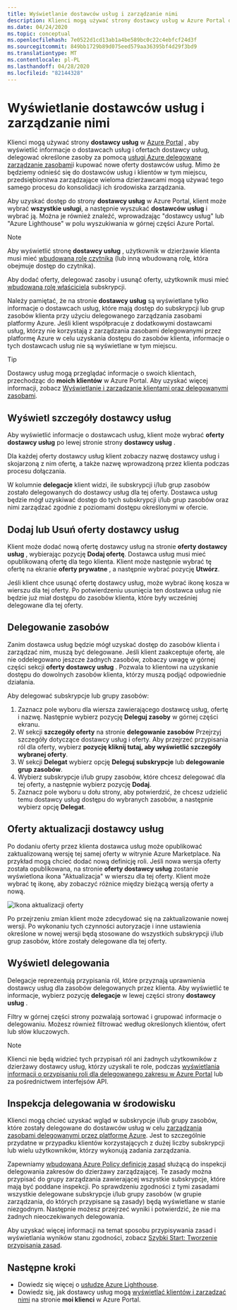 ```yaml
---
title: Wyświetlanie dostawców usług i zarządzanie nimi
description: Klienci mogą używać strony dostawcy usług w Azure Portal do wyświetlania informacji o dostawcach usług, ofertach dostawcy usług i delegowanych zasobach.
ms.date: 04/24/2020
ms.topic: conceptual
ms.openlocfilehash: 7e0522d1cd13ab1a4be589bc0c22c4ebfcf24d3f
ms.sourcegitcommit: 849bb1729b89d075eed579aa36395bf4d29f3bd9
ms.translationtype: MT
ms.contentlocale: pl-PL
ms.lasthandoff: 04/28/2020
ms.locfileid: "82144328"
---
```

# <a name="view-and-manage-service-providers"></a>Wyświetlanie dostawców usług i zarządzanie nimi

Klienci mogą używać strony **dostawcy usług** w [Azure Portal](https://portal.azure.com) , aby wyświetlić informacje o dostawcach usług i ofertach dostawcy usług, delegować określone zasoby za pomocą [usługi Azure delegowane zarządzanie zasobami](../concepts/azure-delegated-resource-management.md)i kupować nowe oferty dostawców usług. Mimo że będziemy odnieść się do dostawców usług i klientów w tym miejscu, przedsiębiorstwa zarządzające wieloma dzierżawcami mogą używać tego samego procesu do konsolidacji ich środowiska zarządzania.

Aby uzyskać dostęp do strony **dostawcy usług** w Azure Portal, klient może wybrać **wszystkie usługi**, a następnie wyszukać **dostawców usług** i wybrać ją. Można je również znaleźć, wprowadzając "dostawcy usług" lub "Azure Lighthouse" w polu wyszukiwania w górnej części Azure Portal.

> [!NOTE]
> Aby wyświetlić stronę **dostawcy usług** , użytkownik w dzierżawie klienta musi mieć [wbudowaną rolę czytnika](../../role-based-access-control/built-in-roles.md#reader) (lub inną wbudowaną rolę, która obejmuje dostęp do czytnika).
>
> Aby dodać oferty, delegować zasoby i usunąć oferty, użytkownik musi mieć [wbudowaną rolę właściciela](../../role-based-access-control/built-in-roles.md#owner) subskrypcji.

Należy pamiętać, że na stronie **dostawcy usług** są wyświetlane tylko informacje o dostawcach usług, które mają dostęp do subskrypcji lub grup zasobów klienta przy użyciu delegowanego zarządzania zasobami platformy Azure. Jeśli klient współpracuje z dodatkowymi dostawcami usług, którzy nie korzystają z zarządzania zasobami delegowanymi przez platformę Azure w celu uzyskania dostępu do zasobów klienta, informacje o tych dostawcach usług nie są wyświetlane w tym miejscu.

> [!TIP]
> Dostawcy usług mogą przeglądać informacje o swoich klientach, przechodząc do **moich klientów** w Azure Portal. Aby uzyskać więcej informacji, zobacz [Wyświetlanie i zarządzanie klientami oraz delegowanymi zasobami](view-manage-customers.md).

## <a name="view-service-provider-details"></a>Wyświetl szczegóły dostawcy usług

Aby wyświetlić informacje o dostawcach usług, klient może wybrać **oferty dostawcy usług** po lewej stronie strony **dostawcy usług** .

Dla każdej oferty dostawcy usług klient zobaczy nazwę dostawcy usług i skojarzoną z nim ofertę, a także nazwę wprowadzoną przez klienta podczas procesu dołączania.

W kolumnie **delegacje** klient widzi, ile subskrypcji i/lub grup zasobów zostało delegowanych do dostawcy usług dla tej oferty. Dostawca usług będzie mógł uzyskiwać dostęp do tych subskrypcji i/lub grup zasobów oraz nimi zarządzać zgodnie z poziomami dostępu określonymi w ofercie.

## <a name="add-or-remove-service-provider-offers"></a>Dodaj lub Usuń oferty dostawcy usług

Klient może dodać nową ofertę dostawcy usług na stronie **oferty dostawcy usług** , wybierając pozycję **Dodaj ofertę**. Dostawca usług musi mieć opublikowaną ofertę dla tego klienta. Klient może następnie wybrać tę ofertę na ekranie **oferty prywatne** , a następnie wybrać pozycję **Utwórz**.

Jeśli klient chce usunąć ofertę dostawcy usług, może wybrać ikonę kosza w wierszu dla tej oferty. Po potwierdzeniu usunięcia ten dostawca usług nie będzie już miał dostępu do zasobów klienta, które były wcześniej delegowane dla tej oferty.

## <a name="delegate-resources"></a>Delegowanie zasobów

Zanim dostawca usług będzie mógł uzyskać dostęp do zasobów klienta i zarządzać nim, muszą być delegowane. Jeśli klient zaakceptuje ofertę, ale nie oddelegowano jeszcze żadnych zasobów, zobaczy uwagę w górnej części sekcji **oferty dostawcy usług** . Pozwala to klientowi na uzyskanie dostępu do dowolnych zasobów klienta, którzy muszą podjąć odpowiednie działania.

Aby delegować subskrypcje lub grupy zasobów:

1. Zaznacz pole wyboru dla wiersza zawierającego dostawcę usług, ofertę i nazwę. Następnie wybierz pozycję **Deleguj zasoby** w górnej części ekranu.
1. W sekcji **szczegóły oferty** na stronie **delegowanie zasobów** Przejrzyj szczegóły dotyczące dostawcy usług i oferty. Aby przejrzeć przypisania ról dla oferty, wybierz **pozycję kliknij tutaj, aby wyświetlić szczegóły wybranej oferty**.
1. W sekcji **Delegat** wybierz opcję **Deleguj subskrypcje** lub **delegowanie grup zasobów**.
1. Wybierz subskrypcje i/lub grupy zasobów, które chcesz delegować dla tej oferty, a następnie wybierz pozycję **Dodaj**.
1. Zaznacz pole wyboru u dołu strony, aby potwierdzić, że chcesz udzielić temu dostawcy usług dostępu do wybranych zasobów, a następnie wybierz opcję **Delegat**.

## <a name="update-service-provider-offers"></a>Oferty aktualizacji dostawcy usług

Po dodaniu oferty przez klienta dostawca usług może opublikować zaktualizowaną wersję tej samej oferty w witrynie Azure Marketplace. Na przykład mogą chcieć dodać nową definicję roli. Jeśli nowa wersja oferty została opublikowana, na stronie **oferty dostawcy usług** zostanie wyświetlona ikona "Aktualizacja" w wierszu dla tej oferty. Klient może wybrać tę ikonę, aby zobaczyć różnice między bieżącą wersją oferty a nową.

 ![Ikona aktualizacji oferty](../media/update-offer.jpg)

Po przejrzeniu zmian klient może zdecydować się na zaktualizowanie nowej wersji. Po wykonaniu tych czynności autoryzacje i inne ustawienia określone w nowej wersji będą stosowane do wszystkich subskrypcji i/lub grup zasobów, które zostały delegowane dla tej oferty.

## <a name="view-delegations"></a>Wyświetl delegowania

Delegacje reprezentują przypisania ról, które przyznają uprawnienia dostawcy usług dla zasobów delegowanych przez klienta. Aby wyświetlić te informacje, wybierz pozycję **delegacje** w lewej części strony **dostawcy usług** .

Filtry w górnej części strony pozwalają sortować i grupować informacje o delegowaniu. Możesz również filtrować według określonych klientów, ofert lub słów kluczowych.

> [!NOTE]
> Klienci nie będą widzieć tych przypisań ról ani żadnych użytkowników z dzierżawy dostawcy usług, którzy uzyskali te role, podczas [wyświetlania informacji o przypisaniu roli dla delegowanego zakresu w Azure Portal](../../role-based-access-control/role-assignments-list-portal.md#list-role-assignments-at-a-scope) lub za pośrednictwem interfejsów API.

## <a name="audit-delegations-in-your-environment"></a>Inspekcja delegowania w środowisku

Klienci mogą chcieć uzyskać wgląd w subskrypcje i/lub grupy zasobów, które zostały delegowane do dostawców usług w celu [zarządzania zasobami delegowanymi przez platformę Azure](../concepts/azure-delegated-resource-management.md). Jest to szczególnie przydatne w przypadku klientów korzystających z dużej liczby subskrypcji lub wielu użytkowników, którzy wykonują zadania zarządzania.

Zapewniamy [wbudowaną Azure Policy definicję zasad](../../governance/policy/samples/built-in-policies.md#lighthouse) służącą do inspekcji delegowania zakresów do dzierżawy zarządzającej. Te zasady można przypisać do grupy zarządzania zawierającej wszystkie subskrypcje, które mają być poddane inspekcji. Po sprawdzeniu zgodności z tymi zasadami wszystkie delegowane subskrypcje i/lub grupy zasobów (w grupie zarządzania, do których przypisane są zasady) będą wyświetlane w stanie niezgodnym. Następnie możesz przejrzeć wyniki i potwierdzić, że nie ma żadnych nieoczekiwanych delegowania.

Aby uzyskać więcej informacji na temat sposobu przypisywania zasad i wyświetlania wyników stanu zgodności, zobacz [Szybki Start: Tworzenie przypisania zasad](../../governance/policy/assign-policy-portal.md).

## <a name="next-steps"></a>Następne kroki

- Dowiedz się więcej o [usłudze Azure Lighthouse](../overview.md).
- Dowiedz się, jak dostawcy usług mogą [wyświetlać klientów i zarządzać nimi](view-manage-customers.md) na stronie **moi klienci** w Azure Portal.
